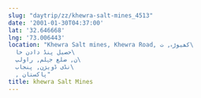 ```yaml
---
slug: "daytrip/zz/khewra-salt-mines_4513"
date: '2001-01-30T04:37:00'
lat: '32.646668'
lng: '73.006443'
location: "Khewra Salt mines, Khewra Road, کھیوڑہ, ت\
  حصیل پنڈ دادن خا\
  ن, ضلع جہلم, راولپ\
  نڈی ڈویژن, پنجاب\
  , پاکستان"
title: khewra Salt Mines
---
```



